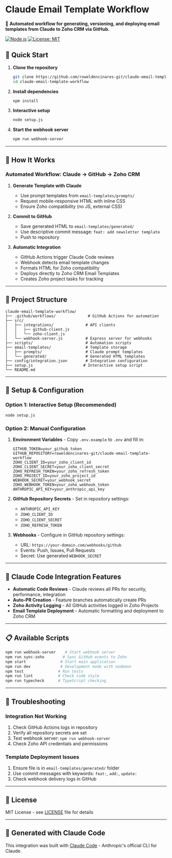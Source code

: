 # Claude Email Template Workflow

🤖 **Automated workflow for generating, versioning, and deploying email templates from Claude to Zoho CRM via GitHub.**

[![Node.js](https://img.shields.io/badge/Node.js-16%2B-green.svg)](https://nodejs.org/)
[![License: MIT](https://img.shields.io/badge/License-MIT-blue.svg)](https://opensource.org/licenses/MIT)

## 🚀 Quick Start

1. **Clone the repository**
   ```bash
   git clone https://github.com/roweldencinares-git/claude-email-template-workflow.git
   cd claude-email-template-workflow
   ```

2. **Install dependencies**
   ```bash
   npm install
   ```

3. **Interactive setup**
   ```bash
   node setup.js
   ```

4. **Start the webhook server**
   ```bash
   npm run webhook-server
   ```

---

## 🔄 How It Works

### Automated Workflow: Claude → GitHub → Zoho CRM

1. **Generate Template with Claude**
   - Use prompt templates from `email-templates/prompts/`
   - Request mobile-responsive HTML with inline CSS
   - Ensure Zoho compatibility (no JS, external CSS)

2. **Commit to GitHub**
   - Save generated HTML to `email-templates/generated/`
   - Use descriptive commit message: `feat: add newsletter template`
   - Push to repository

3. **Automatic Integration**
   - GitHub Actions trigger Claude Code reviews
   - Webhook detects email template changes
   - Formats HTML for Zoho compatibility
   - Deploys directly to Zoho CRM Email Templates
   - Creates Zoho project tasks for tracking

---

## 📂 Project Structure

```
claude-email-template-workflow/
├── .github/workflows/              # GitHub Actions for automation
├── src/
│   ├── integrations/              # API clients
│   │   ├── github-client.js
│   │   └── zoho-client.js
│   └── webhook-server.js          # Express server for webhooks
├── scripts/                       # Automation scripts
├── email-templates/               # Template storage
│   ├── prompts/                   # Claude prompt templates
│   └── generated/                 # Generated HTML templates
├── config/integration.json        # Integration configuration
├── setup.js                      # Interactive setup script
└── README.md
```

---

## 🔧 Setup & Configuration

### Option 1: Interactive Setup (Recommended)
```bash
node setup.js
```

### Option 2: Manual Configuration
1. **Environment Variables** - Copy `.env.example` to `.env` and fill in:
   ```env
   GITHUB_TOKEN=your_github_token
   GITHUB_REPOSITORY=roweldencinares-git/claude-email-template-workflow
   ZOHO_CLIENT_ID=your_zoho_client_id
   ZOHO_CLIENT_SECRET=your_zoho_client_secret
   ZOHO_REFRESH_TOKEN=your_zoho_refresh_token
   ZOHO_PROJECT_ID=your_zoho_project_id
   WEBHOOK_SECRET=your_webhook_secret
   ZOHO_WEBHOOK_TOKEN=your_zoho_webhook_token
   ANTHROPIC_API_KEY=your_anthropic_api_key
   ```

2. **GitHub Repository Secrets** - Set in repository settings:
   - `ANTHROPIC_API_KEY`
   - `ZOHO_CLIENT_ID`
   - `ZOHO_CLIENT_SECRET` 
   - `ZOHO_REFRESH_TOKEN`

3. **Webhooks** - Configure in GitHub repository settings:
   - URL: `https://your-domain.com/webhooks/github`
   - Events: Push, Issues, Pull Requests
   - Secret: Use generated `WEBHOOK_SECRET`

---

## 🤖 Claude Code Integration Features

- **Automatic Code Reviews** - Claude reviews all PRs for security, performance, integration
- **Auto-PR Creation** - Feature branches automatically create PRs
- **Zoho Activity Logging** - All GitHub activities logged in Zoho Projects
- **Email Template Deployment** - Automatic formatting and deployment to Zoho CRM

---

## 📋 Available Scripts

```bash
npm run webhook-server    # Start webhook server
npm run sync-zoho        # Sync GitHub events to Zoho
npm start               # Start main application
npm run dev             # Development mode with nodemon
npm test               # Run tests
npm run lint           # Check code style
npm run typecheck      # TypeScript checking
```

---

## 🔧 Troubleshooting

### Integration Not Working
1. Check GitHub Actions logs in repository
2. Verify all repository secrets are set
3. Test webhook server: `npm run webhook-server`
4. Check Zoho API credentials and permissions

### Template Deployment Issues
1. Ensure file is in `email-templates/generated/` folder
2. Use commit messages with keywords: `feat:`, `add:`, `update:`
3. Check webhook delivery logs in GitHub

---

## 📝 License

MIT License - see [LICENSE](LICENSE) file for details

---

## 🤖 Generated with Claude Code

This integration was built with [Claude Code](https://claude.ai/code) - Anthropic's official CLI for Claude.
